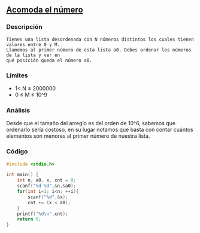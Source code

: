 ## [Acomoda el número](https://omegaup.com/arena/problem/AcomodandoOMI#problems)

### Descripción
    Tienes una lista desordenada con N números distintos los cuales tienen valores entre 0 y M.
    Llamemos al primer número de esta lista a0. Debes ordenar los números de la lista y ver en 
    qué posición queda el número a0.


### Límites
* 1< N ≤ 2000000
* 0 ≤ M ≤ 10^9

### Análisis
Desde que el tamaño del arreglo es del orden de 10^6, sabemos que ordenarlo sería costoso, en su lugar notamos que basta con contar cuántos elementos son menores al primer número de nuestra lista. 


### Código
```cpp
#include <stdio.h>

int main() {
    int n, a0, x, cnt = 0;
    scanf("%d %d",&n,&a0);
    for(int i=1; i<n; ++i){
        scanf("%d",&x);
        cnt += (x < a0);
    }
    printf("%d\n",cnt);
    return 0;
}
```

